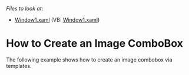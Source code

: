 <!-- default file list -->
*Files to look at*:

* [Window1.xaml](./CS/ComboBoxEdit_CreatingImageComboBox/Window1.xaml) (VB: [Window1.xaml](./VB/ComboBoxEdit_CreatingImageComboBox/Window1.xaml))
<!-- default file list end -->
# How to Create an Image ComboBox


<p>The following example shows how to create an image combobox via templates.</p>

<br/>



